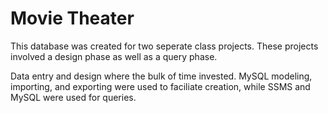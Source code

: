 # Movie Theater
This database was created for two seperate class projects.
These projects involved a design phase as well as a query phase.

Data entry and design where the bulk of time invested.
MySQL modeling, importing, and exporting were used to faciliate creation, while SSMS and MySQL were used for queries.
